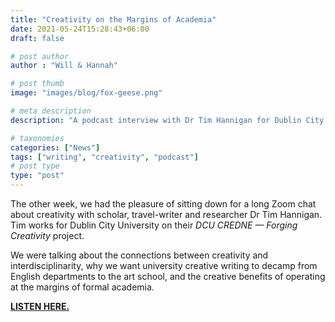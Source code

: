 ```yaml
---
title: "Creativity on the Margins of Academia"
date: 2021-05-24T15:28:43+06:00
draft: false

# post author
author : "Will & Hannah"

# post thumb
image: "images/blog/fox-geese.png"

# meta description
description: "A podcast interview with Dr Tim Hannigan for Dublin City University"

# taxonomies
categories: ["News"]
tags: ["writing", "creativity", "podcast"]
# post type
type: "post"
---
```


The other week, we had the pleasure of sitting down for a long Zoom chat about creativity with scholar, travel-writer and researcher Dr Tim Hannigan. Tim works for Dublin City University on their *DCU CREDNE — Forging Creativity* project.

We were talking about the connections between creativity and interdisciplinarity, why we want university creative writing to decamp from English departments to the art school, and the creative benefits of operating at the margins of formal academia. 

[**LISTEN HERE.**](https://audioboom.com/posts/7869584-wind-bones-creativity-at-the-academic-margins)